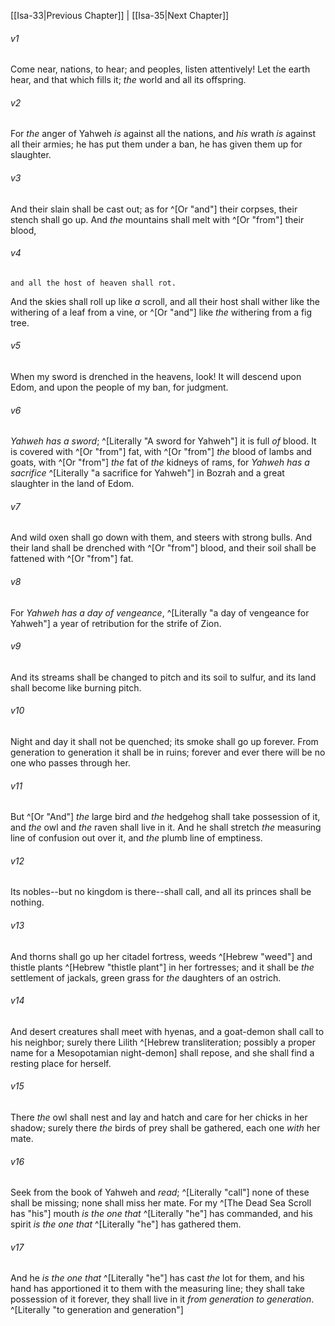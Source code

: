 ﻿---
aliases:
  - Isaiah 34
---

[[Isa-33|Previous Chapter]] | [[Isa-35|Next Chapter]]

###### v1
Come near, nations, to hear;
and peoples, listen attentively!
Let the earth hear, and that which fills it;
_the_ world and all its offspring.

###### v2
For _the_ anger of Yahweh _is_ against all the nations,
and _his_ wrath _is_ against all their armies;
he has put them under a ban,
he has given them up for slaughter.

###### v3
And their slain shall be cast out;
as for ^[Or "and"] their corpses, their stench shall go up.
And _the_ mountains shall melt with ^[Or "from"] their blood,

###### v4
    and all the host of heaven shall rot.
And the skies shall roll up like _a_ scroll,
and all their host shall wither
like the withering of a leaf from a vine,
or ^[Or "and"] like _the_ withering from a fig tree.

###### v5
When my sword is drenched in the heavens,
look! It will descend upon Edom,
and upon the people of my ban, for judgment.

###### v6
_Yahweh has a sword_; ^[Literally "A sword for Yahweh"]
it is full _of_ blood.
It is covered with ^[Or "from"] fat,
with ^[Or "from"] _the_ blood of lambs and goats,
with ^[Or "from"] _the_ fat of _the_ kidneys of rams,
for _Yahweh has a sacrifice_ ^[Literally "a sacrifice for Yahweh"] in Bozrah
and a great slaughter in the land of Edom.

###### v7
And wild oxen shall go down with them,
and steers with strong bulls.
And their land shall be drenched with ^[Or "from"] blood,
and their soil shall be fattened with ^[Or "from"] fat.

###### v8
For _Yahweh has a day of vengeance_, ^[Literally "a day of vengeance for Yahweh"]
a year of retribution for the strife of Zion.

###### v9
And its streams shall be changed to pitch and its soil to sulfur,
and its land shall become like burning pitch.

###### v10
Night and day it shall not be quenched;
its smoke shall go up forever.
From generation to generation it shall be in ruins;
forever and ever there will be no one who passes through her.

###### v11
But ^[Or "And"] _the_ large bird and _the_ hedgehog shall take possession of it,
and _the_ owl and _the_ raven shall live in it.
And he shall stretch _the_ measuring line of confusion out over it,
and _the_ plumb line of emptiness.

###### v12
Its nobles--but no kingdom is there--shall call,
and all its princes shall be nothing.

###### v13
And thorns shall go up her citadel fortress,
weeds ^[Hebrew "weed"] and thistle plants ^[Hebrew "thistle plant"] in her fortresses;
and it shall be _the_ settlement of jackals,
green grass for _the_ daughters of an ostrich.

###### v14
And desert creatures shall meet with hyenas,
and a goat-demon shall call to his neighbor;
surely there Lilith ^[Hebrew transliteration; possibly a proper name for a Mesopotamian night-demon] shall repose,
and she shall find a resting place for herself.

###### v15
There _the_ owl shall nest and lay
and hatch and care for her chicks in her shadow;
surely there _the_ birds of prey shall be gathered,
each one _with_ her mate.

###### v16
Seek from the book of Yahweh and _read_; ^[Literally "call"]
none of these shall be missing;
none shall miss her mate.
For my ^[The Dead Sea Scroll has "his"] mouth _is the one that_ ^[Literally "he"] has commanded,
and his spirit _is the one that_ ^[Literally "he"] has gathered them.

###### v17
And he _is the one that_ ^[Literally "he"] has cast _the_ lot for them,
and his hand has apportioned it to them with the measuring line;
they shall take possession of it forever,
they shall live in it _from generation to generation_. ^[Literally "to generation and generation"]